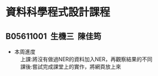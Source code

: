  # 資料科學程式設計課程
  ## B05611001&nbsp;&nbsp;生機三&nbsp;&nbsp;陳佳筠<br>


 - 本周進度<br>
&nbsp;&nbsp;&nbsp;&nbsp;上課:將沒有做過NER的資料加入NER，再觀察結果的不同<br>
&nbsp;&nbsp;&nbsp;&nbsp;課後:嘗試完成課堂上的實作，將網頁放上來
